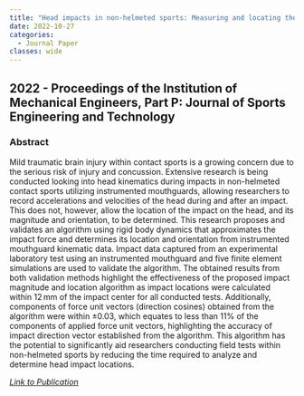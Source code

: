 ```yaml
---
title: "Head impacts in non-helmeted sports: Measuring and locating the impact force"
date: 2022-10-27
categories:
  - Journal Paper
classes: wide
---
```


## 2022 - Proceedings of the Institution of Mechanical Engineers, Part P: Journal of Sports Engineering and Technology

### Abstract

Mild traumatic brain injury within contact sports is a growing concern due to the serious risk of injury and concussion. Extensive research is being conducted looking into head kinematics during impacts in non-helmeted contact sports utilizing instrumented mouthguards, allowing researchers to record accelerations and velocities of the head during and after an impact. This does not, however, allow the location of the impact on the head, and its magnitude and orientation, to be determined. This research proposes and validates an algorithm using rigid body dynamics that approximates the impact force and determines its location and orientation from instrumented mouthguard kinematic data. Impact data captured from an experimental laboratory test using an instrumented mouthguard and five finite element simulations are used to validate the algorithm. The obtained results from both validation methods highlight the effectiveness of the proposed impact magnitude and location algorithm as impact locations were calculated within 12 mm of the impact center for all conducted tests. Additionally, components of force unit vectors (direction cosines) obtained from the algorithm were within ±0.03, which equates to less than 11% of the components of applied force unit vectors, highlighting the accuracy of impact direction vector established from the algorithm. This algorithm has the potential to significantly aid researchers conducting field tests within non-helmeted sports by reducing the time required to analyze and determine head impact locations.


[<em>Link to Publication</em>](https://journals.sagepub.com/doi/full/10.1177/17543371221130894)